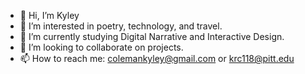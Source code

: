 - 👋 Hi, I’m Kyley
- 👀 I’m interested in poetry, technology, and travel.
- 🌱 I’m currently studying Digital Narrative and Interactive Design.
- 💞️ I’m looking to collaborate on projects.
- 📫 How to reach me: colemankyley@gmail.com or krc118@pitt.edu

<!---
kycoles/kycoles is a ✨ special ✨ repository because its `README.md` (this file) appears on your GitHub profile.
You can click the Preview link to take a look at your changes.
--->
